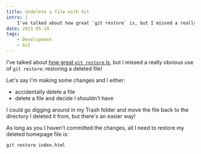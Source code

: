 ```yaml
---
title: Undelete a file with Git
intro: |
    I've talked about how great `git restore` is, but I missed a really obvious use of `git restore`: restoring a deleted file!
date: 2021-05-10
tags:
    - Development
    - Git
---
```


I've talked about [how great `git restore` is](/blog/git-restore-to-discard-changes), but I missed a really obvious use of `git restore`: restoring a deleted file!

Let's say I'm making some changes and I either:

- accidentally delete a file
- delete a file and decide I shouldn't have

I could go digging around in my Trash folder and move the file back to the directory I deleted it from, but there's an easier way!

As long as you I haven't committed the changes, all I need to restore my deleted homepage file is:

```git
git restore index.html
```
